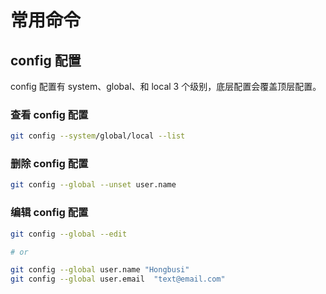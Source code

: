 # 常用命令

## config 配置

config 配置有 system、global、和 local 3 个级别，底层配置会覆盖顶层配置。

### 查看 config 配置

``` bash
git config --system/global/local --list
```

### 删除 config 配置

``` bash
git config --global --unset user.name
```

### 编辑 config 配置

``` bash
git config --global --edit

# or

git config --global user.name "Hongbusi"
git config --global user.email  "text@email.com"
```

